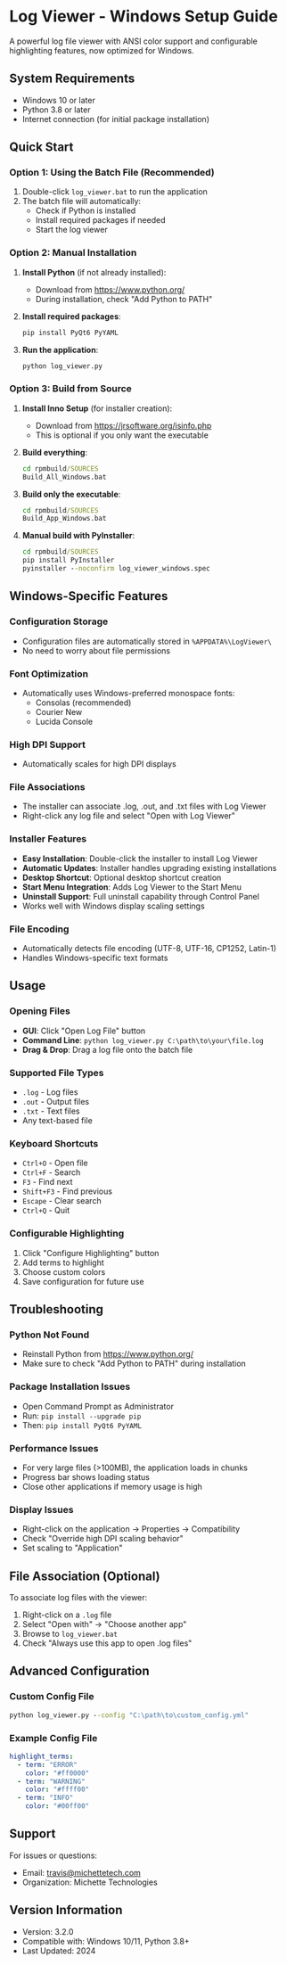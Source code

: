 # Log Viewer - Windows Setup Guide

A powerful log file viewer with ANSI color support and configurable highlighting features, now optimized for Windows.

## System Requirements

- Windows 10 or later
- Python 3.8 or later
- Internet connection (for initial package installation)

## Quick Start

### Option 1: Using the Batch File (Recommended)

1. Double-click `log_viewer.bat` to run the application
2. The batch file will automatically:
   - Check if Python is installed
   - Install required packages if needed
   - Start the log viewer

### Option 2: Manual Installation

1. **Install Python** (if not already installed):
   - Download from https://www.python.org/
   - During installation, check "Add Python to PATH"

2. **Install required packages**:
   ```cmd
   pip install PyQt6 PyYAML
   ```

3. **Run the application**:
   ```cmd
   python log_viewer.py
   ```

### Option 3: Build from Source

1. **Install Inno Setup** (for installer creation):
   - Download from https://jrsoftware.org/isinfo.php
   - This is optional if you only want the executable

2. **Build everything**:
   ```cmd
   cd rpmbuild/SOURCES
   Build_All_Windows.bat
   ```

3. **Build only the executable**:
   ```cmd
   cd rpmbuild/SOURCES
   Build_App_Windows.bat
   ```

4. **Manual build with PyInstaller**:
   ```cmd
   cd rpmbuild/SOURCES
   pip install PyInstaller
   pyinstaller --noconfirm log_viewer_windows.spec
   ```

## Windows-Specific Features

### Configuration Storage
- Configuration files are automatically stored in `%APPDATA%\LogViewer\`
- No need to worry about file permissions

### Font Optimization
- Automatically uses Windows-preferred monospace fonts:
  - Consolas (recommended)
  - Courier New
  - Lucida Console

### High DPI Support
- Automatically scales for high DPI displays

### File Associations
- The installer can associate .log, .out, and .txt files with Log Viewer
- Right-click any log file and select "Open with Log Viewer"

### Installer Features
- **Easy Installation**: Double-click the installer to install Log Viewer
- **Automatic Updates**: Installer handles upgrading existing installations
- **Desktop Shortcut**: Optional desktop shortcut creation
- **Start Menu Integration**: Adds Log Viewer to the Start Menu
- **Uninstall Support**: Full uninstall capability through Control Panel
- Works well with Windows display scaling settings

### File Encoding
- Automatically detects file encoding (UTF-8, UTF-16, CP1252, Latin-1)
- Handles Windows-specific text formats

## Usage

### Opening Files
- **GUI**: Click "Open Log File" button
- **Command Line**: `python log_viewer.py C:\path\to\your\file.log`
- **Drag & Drop**: Drag a log file onto the batch file

### Supported File Types
- `.log` - Log files
- `.out` - Output files
- `.txt` - Text files
- Any text-based file

### Keyboard Shortcuts
- `Ctrl+O` - Open file
- `Ctrl+F` - Search
- `F3` - Find next
- `Shift+F3` - Find previous
- `Escape` - Clear search
- `Ctrl+Q` - Quit

### Configurable Highlighting
1. Click "Configure Highlighting" button
2. Add terms to highlight
3. Choose custom colors
4. Save configuration for future use

## Troubleshooting

### Python Not Found
- Reinstall Python from https://www.python.org/
- Make sure to check "Add Python to PATH" during installation

### Package Installation Issues
- Open Command Prompt as Administrator
- Run: `pip install --upgrade pip`
- Then: `pip install PyQt6 PyYAML`

### Performance Issues
- For very large files (>100MB), the application loads in chunks
- Progress bar shows loading status
- Close other applications if memory usage is high

### Display Issues
- Right-click on the application → Properties → Compatibility
- Check "Override high DPI scaling behavior"
- Set scaling to "Application"

## File Association (Optional)

To associate log files with the viewer:

1. Right-click on a `.log` file
2. Select "Open with" → "Choose another app"
3. Browse to `log_viewer.bat`
4. Check "Always use this app to open .log files"

## Advanced Configuration

### Custom Config File
```cmd
python log_viewer.py --config "C:\path\to\custom_config.yml"
```

### Example Config File
```yaml
highlight_terms:
  - term: "ERROR"
    color: "#ff0000"
  - term: "WARNING"
    color: "#ffff00"
  - term: "INFO"
    color: "#00ff00"
```

## Support

For issues or questions:
- Email: travis@michettetech.com
- Organization: Michette Technologies

## Version Information

- Version: 3.2.0
- Compatible with: Windows 10/11, Python 3.8+
- Last Updated: 2024 